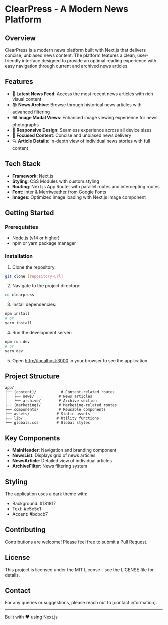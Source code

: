 # ClearPress - A Modern News Platform

## Overview
ClearPress is a modern news platform built with Next.js that delivers concise, unbiased news content. The platform features a clean, user-friendly interface designed to provide an optimal reading experience with easy navigation through current and archived news articles.

## Features
- 📰 **Latest News Feed**: Access the most recent news articles with rich visual content
- 📚 **News Archive**: Browse through historical news articles with advanced filtering
- 🖼️ **Image Modal Views**: Enhanced image viewing experience for news photographs
- 📱 **Responsive Design**: Seamless experience across all device sizes
- 🎯 **Focused Content**: Concise and unbiased news delivery
- 🔍 **Article Details**: In-depth view of individual news stories with full content

## Tech Stack
- **Framework**: Next.js
- **Styling**: CSS Modules with custom styling
- **Routing**: Next.js App Router with parallel routes and intercepting routes
- **Font**: Inter & Merriweather from Google Fonts
- **Images**: Optimized image loading with Next.js Image component

## Getting Started

### Prerequisites
- Node.js (v14 or higher)
- npm or yarn package manager

### Installation
1. Clone the repository:
```bash
git clone [repository-url]
```

2. Navigate to the project directory:
```bash
cd clearpress
```

3. Install dependencies:
```bash
npm install
# or
yarn install
```

4. Run the development server:
```bash
npm run dev
# or
yarn dev
```

5. Open [http://localhost:3000](http://localhost:3000) in your browser to see the application.

## Project Structure
```
app/
├── (content)/           # Content-related routes
│   ├── news/           # News articles
│   └── archive/        # Archive section
├── (marketing)/        # Marketing-related routes
├── components/         # Reusable components
├── assets/            # Static assets
├── lib/               # Utility functions
└── globals.css        # Global styles
```

## Key Components
- **MainHeader**: Navigation and branding component
- **NewsList**: Displays grid of news articles
- **NewsArticle**: Detailed view of individual articles
- **ArchiveFilter**: News filtering system

## Styling
The application uses a dark theme with:
- Background: #181817
- Text: #e5e5e1
- Accent: #bcbcb7

## Contributing
Contributions are welcome! Please feel free to submit a Pull Request.

## License
This project is licensed under the MIT License - see the LICENSE file for details.

## Contact
For any queries or suggestions, please reach out to [contact information].

---
Built with ❤️ using Next.js 